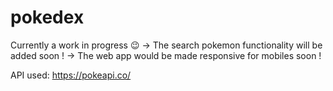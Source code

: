 # pokedex

Currently a work in progress 😉 
-> The search pokemon functionality will be added soon !
-> The web app would be made responsive for mobiles soon !

API used: https://pokeapi.co/

